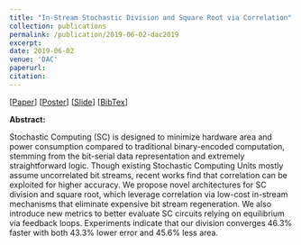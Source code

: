 ```yaml
---
title: "In-Stream Stochastic Division and Square Root via Correlation"
collection: publications
permalink: /publication/2019-06-02-dac2019
excerpt:
date: 2019-06-02
venue: 'DAC'
paperurl:
citation:
---
```

[[Paper](https://diwu1990.github.io/files/2019-06-02-dac2019-paper.pdf)] 
[[Poster](https://diwu1990.github.io/files/2019-06-02-dac2019-poster.pdf)] 
[[Slide](https://diwu1990.github.io/files/2019-06-02-dac2019-slide.pdf)] 
[[BibTex](https://diwu1990.github.io/files/2019-06-02-dac2019-paper.bib)]

__Abstract:__

Stochastic Computing (SC) is designed to minimize hardware area and power consumption compared to traditional binary-encoded computation, stemming from the bit-serial data representation and extremely straightforward logic. Though existing Stochastic Computing Units mostly assume uncorrelated bit streams, recent works find that correlation can be exploited for higher accuracy. We propose novel architectures for SC division and square root, which leverage correlation via low-cost in-stream mechanisms that eliminate expensive bit stream regeneration. We also introduce new metrics to better evaluate SC circuits relying on equilibrium via feedback loops. Experiments indicate that our division converges 46.3% faster with both 43.3% lower error and 45.6% less area.